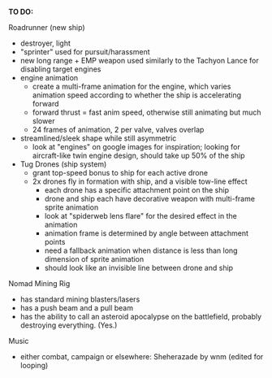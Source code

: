 **TO DO:**

Roadrunner (new ship)
  * destroyer, light
  * "sprinter" used for pursuit/harassment
  * new long range + EMP weapon used similarly to the Tachyon Lance for disabling target engines
  * engine animation
    * create a multi-frame animation for the engine, which varies animation speed according to whether the ship is accelerating forward
    * forward thrust = fast anim speed, otherwise still animating but much slower
    * 24 frames of animation, 2 per valve, valves overlap
  * streamlined/sleek shape while still asymmetric
    * look at "engines" on google images for inspiration; looking for aircraft-like twin engine design, should take up 50% of the ship
  * Tug Drones (ship system)
    * grant top-speed bonus to ship for each active drone
    * 2x drones fly in formation with ship, and a visible tow-line effect
      * each drone has a specific attachment point on the ship
      * drone and ship each have decorative weapon with multi-frame sprite animation
      * look at "spiderweb lens flare" for the desired effect in the animation
      * animation frame is determined by angle between attachment points
      * need a fallback animation when distance is less than long dimension of sprite animation
      * should look like an invisible line between drone and ship

Nomad Mining Rig
  * has standard mining blasters/lasers
  * has a push beam and a pull beam
  * has the ability to call an asteroid apocalypse on the battlefield, probably destroying everything. (Yes.)

Music
  * either combat, campaign or elsewhere: Sheherazade by wnm (edited for looping)
